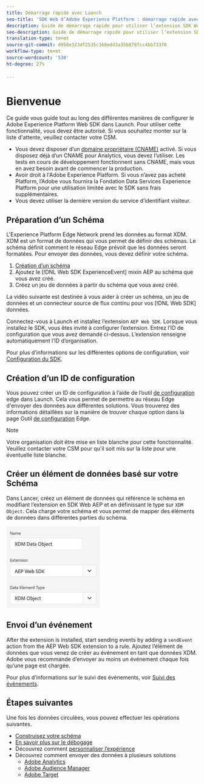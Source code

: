 ```yaml
---
title: Démarrage rapide avec Launch
seo-title: 'SDK Web d’Adobe Experience Platform : démarrage rapide avec Launch'
description: Guide de démarrage rapide pour utiliser l’extension SDK Web d’Experience Platform pour la collecte de données
seo-description: Guide de démarrage rapide pour utiliser l’extension SDK Web d’Experience Platform pour la collecte de données
translation-type: tm+mt
source-git-commit: d958e323df2535c168edd3a35b878fcc4bb73370
workflow-type: tm+mt
source-wordcount: '538'
ht-degree: 27%

---
```



# Bienvenue

Ce guide vous guide tout au long des différentes manières de configurer le Adobe Experience Platform Web SDK dans Launch. Pour utiliser cette fonctionnalité, vous devez être autorisé. Si vous souhaitez monter sur la liste d&#39;attente, veuillez contacter votre CSM.

- Vous devez disposer d’un [domaine propriétaire (CNAME)](https://docs.adobe.com/content/help/fr-FR/core-services/interface/ec-cookies/cookies-first-party.html) activé. Si vous disposez déjà d’un CNAME pour Analytics, vous devez l’utiliser. Les tests en cours de développement fonctionnent sans CNAME, mais vous en avez besoin avant de commencer la production.
- Avoir droit à l&#39;Adobe Experience Platform. Si vous n’avez pas acheté Platform, l’Adobe vous fournira la Fondation Data Services Experience Platform pour une utilisation limitée avec le SDK sans frais supplémentaires.
- Vous devez utiliser la dernière version du service d’identifiant visiteur.

## Préparation d’un Schéma

L&#39;Experience Platform Edge Network prend les données au format XDM. XDM est un format de données qui vous permet de définir des schémas. Le schéma définit comment le réseau Edge prévoit que les données seront formatées. Pour envoyer des données, vous devez définir votre schéma.

1. [Création d’un schéma](../../xdm/tutorials/create-schema-ui.md)
2. Ajoutez le [!DNL Web SDK ExperienceEvent] mixin AEP au schéma que vous avez créé.
3. Créez un jeu de données à partir du schéma que vous avez créé.

La vidéo suivante est destinée à vous aider à créer un schéma, un jeu de données et un connecteur source de flux continu pour vos [!DNL Web SDK] données.

Connectez-vous à Launch et installez l’extension `AEP Web SDK`. Lorsque vous installez le SDK, vous êtes invité à configurer l’extension. Entrez l’ID de configuration que vous avez demandé ci-dessus. L’extension renseigne automatiquement l’ID d’organisation.


Pour plus d’informations sur les différentes options de configuration, voir [Configuration du SDK](../fundamentals/configuring-the-sdk.md).

## Création d’un ID de configuration

Vous pouvez créer un ID de configuration à l’aide de l’outil [de configuration](../fundamentals/edge-configuration.md) edge dans Launch. Cela vous permet de permettre au réseau Edge d&#39;envoyer des données aux différentes solutions. Vous trouverez des informations détaillées sur la manière de trouver chaque option dans la page Outil [de configuration](../fundamentals/edge-configuration.md) Edge.

>[!NOTE]
>
>Votre organisation doit être mise en liste blanche pour cette fonctionnalité. Veuillez contacter votre CSM pour qu&#39;il soit mis sur la liste pour une éventuelle liste blanche.

## Créer un élément de données basé sur votre Schéma

Dans Lancer, créez un élément de données qui référence le schéma en modifiant l’extension en SDK Web AEP et en définissant le type sur `XDM Object`. Cela charge votre schéma et vous permet de mapper des éléments de données dans différentes parties du schéma.

![Elément Date de lancement](../../assets/edge_data_element.png)

## Envoi d’un événement

After the extension is installed, start sending events by adding a `sendEvent` action from the AEP Web SDK extension to a rule. Ajoutez l’élément de données que vous venez de créer au événement en tant que données XDM. Adobe vous recommande d’envoyer au moins un événement chaque fois qu’une page est chargée.

Pour plus d’informations sur le suivi des événements, voir [Suivi des événements](../fundamentals/tracking-events.md).

## Étapes suivantes

Une fois les données circulées, vous pouvez effectuer les opérations suivantes.

- [Construisez votre schéma](https://docs.adobe.com/content/help/fr-FR/experience-platform/xdm/schema/composition.html)
- [En savoir plus sur le débogage](../fundamentals/debugging.md)
- Découvrez comment [personnaliser l’expérience](../fundamentals/rendering-personalization-content.md)
- Découvrez comment envoyer des données à plusieurs solutions
   - [Adobe Analytics](../solution-specific/analytics/analytics-overview.md)
   - [Adobe Audience Manager](../solution-specific/audience-manager/audience-manager-overview.md)
   - [Adobe Target](../solution-specific/target/target-overview.md)
